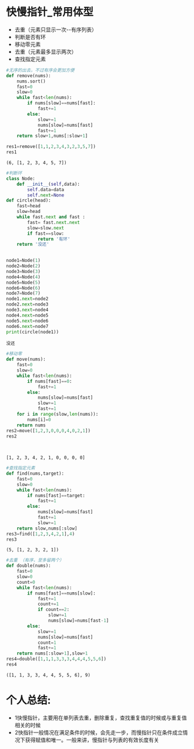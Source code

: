 # 快慢指针_常用体型
- 去重（元素只显示一次--有序列表）
- 判断是否有环
- 移动零元素
- 去重（元素最多显示两次）
- 查找指定元素




```python
#无序的出去，不过有序会更加方便
def remove(nums):
    nums.sort()
    fast=0
    slow=0
    while fast<len(nums):
        if nums[slow]==nums[fast]:
            fast+=1
        else:
            slow+=1
            nums[slow]=nums[fast]
            fast+=1
    return slow+1,nums[:slow+1]
```


```python
res1=remove([1,1,2,3,4,3,2,3,5,7])
res1
```




    (6, [1, 2, 3, 4, 5, 7])




```python
#判断环
class Node:
    def __init__(self,data):
        self.data=data
        self.next=None
def circle(head):
    fast=head
    slow=head
    while fast.next and fast :
        fast= fast.next.next
        slow=slow.next
        if fast==slow:
            return '有环'
    return '没还'
        
```


```python
node1=Node(1)
node2=Node(2)
node3=Node(3)
node4=Node(4)
node5=Node(5)
node6=Node(6)
node7=Node(7)
node1.next=node2
node2.next=node3
node3.next=node4
node4.next=node5
node5.next=node6
node6.next=node7
print(circle(node1))


```

    没还
    


```python
#移动零
def move(nums):
    fast=0
    slow=0
    while fast<len(nums):
        if nums[fast]==0:
            fast+=1
        else:
            nums[slow]=nums[fast]
            slow+=1
            fast+=1
    for i in range(slow,len(nums)):
        nums[i]=0
    return nums
res2=move([1,2,3,0,0,0,4,0,2,1])
res2
            
        
```




    [1, 2, 3, 4, 2, 1, 0, 0, 0, 0]




```python
#查找指定元素
def find(nums,target):
    fast=0
    slow=0
    while fast<len(nums):
        if nums[fast]==target:
            fast+=1
        else:
            nums[slow]=nums[fast]
            fast+=1
            slow+=1
    return slow,nums[:slow]
res3=find([1,2,3,4,2,1],4)
res3
```




    (5, [1, 2, 3, 2, 1])




```python
#去重 （有序，至多留两个）
def double(nums):
    fast=0
    slow=0
    count=0
    while fast<len(nums):
        if nums[fast]==nums[slow]:
            fast+=1
            count+=1
            if count==2:
                slow+=1
                nums[slow]=nums[fast-1]
        else:
            slow+=1
            nums[slow]=nums[fast]
            count=1
            fast+=1
    return nums[:slow+1],slow+1
res4=double([1,1,1,3,3,3,4,4,4,5,5,6])
res4
```




    ([1, 1, 3, 3, 4, 4, 5, 5, 6], 9)



# 个人总结:

- 1快慢指针，主要用在单列表去重，删除重复，查找重复值的时候或与重复值相关的时候
- 2快指针一般情况在满足条件的时候，会先走一步，而慢指针只在条件成立情况下获得赋值和唯一。一般来讲，慢指针与列表的有效长度有关
